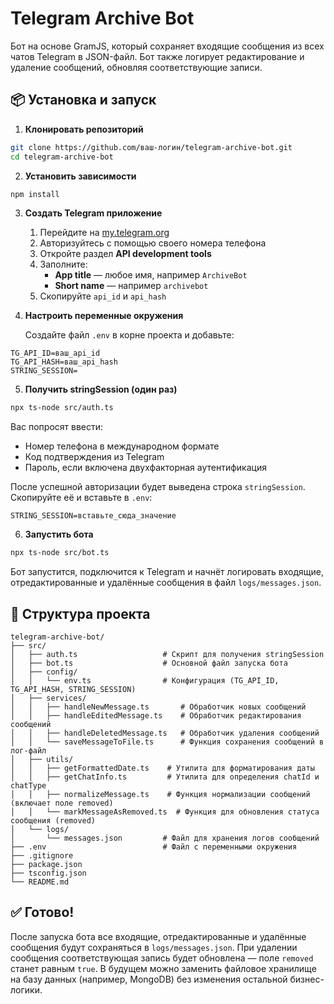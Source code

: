 # Telegram Archive Bot

Бот на основе GramJS, который сохраняет входящие сообщения из всех чатов Telegram в JSON-файл. Бот также логирует редактирование и удаление сообщений, обновляя соответствующие записи.

## 📦 Установка и запуск

1. **Клонировать репозиторий**

```bash
git clone https://github.com/ваш-логин/telegram-archive-bot.git
cd telegram-archive-bot
   ```

2. **Установить зависимости**

```bash
npm install
```

3. **Создать Telegram приложение**

   1. Перейдите на [my.telegram.org](https://my.telegram.org/)
   2. Авторизуйтесь с помощью своего номера телефона
   3. Откройте раздел **API development tools**
   4. Заполните:
      - **App title** — любое имя, например `ArchiveBot`
      - **Short name** — например `archivebot`
   5. Скопируйте `api_id` и `api_hash`

4. **Настроить переменные окружения**

   Создайте файл `.env` в корне проекта и добавьте:

```env
TG_API_ID=ваш_api_id
TG_API_HASH=ваш_api_hash
STRING_SESSION=
```

5. **Получить stringSession (один раз)**

```bash
npx ts-node src/auth.ts
```

   Вас попросят ввести:
   - Номер телефона в международном формате
   - Код подтверждения из Telegram
   - Пароль, если включена двухфакторная аутентификация

   После успешной авторизации будет выведена строка `stringSession`. Скопируйте её и вставьте в `.env`:

```env
STRING_SESSION=вставьте_сюда_значение
```

6. **Запустить бота**

```bash
npx ts-node src/bot.ts
```

   Бот запустится, подключится к Telegram и начнёт логировать входящие, отредактированные и удалённые сообщения в файл `logs/messages.json`.

## 📝 Структура проекта

```
telegram-archive-bot/
├── src/
│   ├── auth.ts                   # Скрипт для получения stringSession
│   ├── bot.ts                    # Основной файл запуска бота
│   ├── config/
│   │   └── env.ts                # Конфигурация (TG_API_ID, TG_API_HASH, STRING_SESSION)
│   ├── services/
│   │   ├── handleNewMessage.ts       # Обработчик новых сообщений
│   │   ├── handleEditedMessage.ts    # Обработчик редактирования сообщений
│   │   ├── handleDeletedMessage.ts   # Обработчик удаления сообщений
│   │   └── saveMessageToFile.ts      # Функция сохранения сообщений в лог-файл
│   ├── utils/
│   │   ├── getFormattedDate.ts    # Утилита для форматирования даты
│   │   ├── getChatInfo.ts         # Утилита для определения chatId и chatType
│   │   ├── normalizeMessage.ts    # Функция нормализации сообщений (включает поле removed)
│   │   └── markMessageAsRemoved.ts  # Функция для обновления статуса сообщения (removed)
│   └── logs/
│       └── messages.json         # Файл для хранения логов сообщений
├── .env                          # Файл с переменными окружения
├── .gitignore
├── package.json
├── tsconfig.json
└── README.md
```

## ✅ Готово!

После запуска бота все входящие, отредактированные и удалённые сообщения будут сохраняться в `logs/messages.json`. При удалении сообщения соответствующая запись будет обновлена — поле `removed` станет равным `true`. В будущем можно заменить файловое хранилище на базу данных (например, MongoDB) без изменения остальной бизнес-логики.
